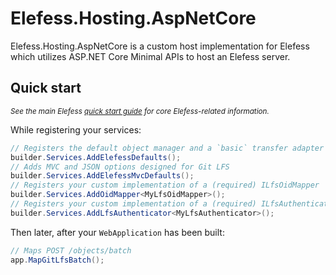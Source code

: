 # Elefess.Hosting.AspNetCore
Elefess.Hosting.AspNetCore is a custom host implementation for Elefess which utilizes ASP.NET Core Minimal APIs to host an Elefess server.

## Quick start
<small>*See the main Elefess [quick start guide](../Elefess/README.md#quick-start) for core Elefess-related information.*</small>

While registering your services:
```cs
// Registers the default object manager and a `basic` transfer adapter selector
builder.Services.AddElefessDefaults();
// Adds MVC and JSON options designed for Git LFS
builder.Services.AddElefessMvcDefaults();
// Registers your custom implementation of a (required) ILfsOidMapper
builder.Services.AddOidMapper<MyLfsOidMapper>();
// Registers your custom implementation of a (required) ILfsAuthenticator
builder.Services.AddLfsAuthenticator<MyLfsAuthenticator>();
```

Then later, after your `WebApplication` has been built:
```cs
// Maps POST /objects/batch
app.MapGitLfsBatch();
```